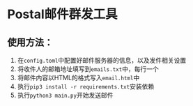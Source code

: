 # Postal邮件群发工具

## 使用方法：
1. 在`config.toml`中配置好邮件服务器的信息，以及发件相关设置
2. 将收件人的邮箱地址填写到`emails.txt`中，每行一个
3. 将邮件内容以HTML的格式写入`email.html`中
4. 执行`pip3 install -r requirements.txt`安装依赖
5. 执行`python3 main.py`开始发送邮件
